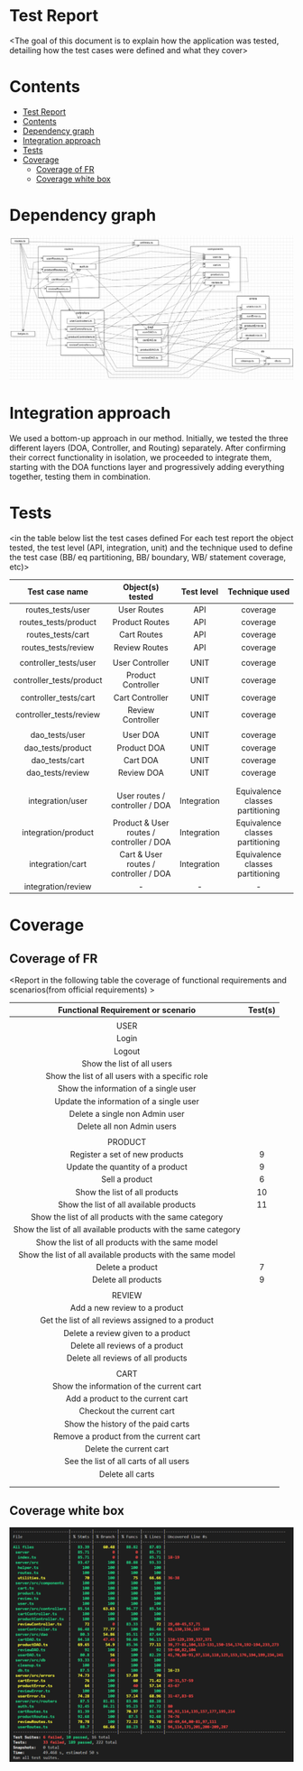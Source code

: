 # Test Report

<The goal of this document is to explain how the application was tested, detailing how the test cases were defined and what they cover>

# Contents

- [Test Report](#test-report)
- [Contents](#contents)
- [Dependency graph](#dependency-graph)
- [Integration approach](#integration-approach)
- [Tests](#tests)
- [Coverage](#coverage)
  - [Coverage of FR](#coverage-of-fr)
  - [Coverage white box](#coverage-white-box)

# Dependency graph

![Dependency graph](./diagrams/test/dependency_graph.png)

# Integration approach

We used a bottom-up approach in our method. Initially, we tested the three different layers (DOA, Controller, and Routing) separately. After confirming their correct functionality in isolation, we proceeded to integrate them, starting with the DOA functions layer and progressively adding everything together, testing them in combination.


# Tests

<in the table below list the test cases defined For each test report the object tested, the test level (API, integration, unit) and the technique used to define the test case (BB/ eq partitioning, BB/ boundary, WB/ statement coverage, etc)> <split the table if needed>

|   Test case name    |           Object(s) tested           | Test level  |          Technique used          |
| :-----------------: | :----------------------------------: | :---------: | :------------------------------: |
|     routes_tests/user     |             User Routes              |     API     |             coverage             |
|   routes_tests/product    |            Product Routes            |     API     |             coverage             |
|     routes_tests/cart     |             Cart Routes              |     API     |             coverage             |
|    routes_tests/review    |            Review Routes             |     API     |             coverage             |
|                     |                                      |             |                                  |
|   controller_tests/user   |           User Controller            |    UNIT     |             coverage             |
| controller_tests/product  |          Product Controller          |    UNIT     |             coverage             |
|   controller_tests/cart   |           Cart Controller            |    UNIT     |             coverage             |
|  controller_tests/review  |          Review Controller           |    UNIT     |             coverage             |
|                     |                                      |             |                                  |
|     dao_tests/user      |               User DOA               |    UNIT     |             coverage             |
|     dao_tests/product      |             Product DOA              |    UNIT     |             coverage             |
|     dao_tests/cart      |               Cart DOA               |    UNIT     |             coverage             |
|     dao_tests/review      |              Review DOA              |    UNIT     |             coverage             |
|                     |                                      |             |                                  |
|                     |                                      |             |                                  |
|  integration/user   |      User routes / controller / DOA      | Integration | Equivalence classes partitioning |
| integration/product | Product & User routes / controller / DOA | Integration | Equivalence classes partitioning |
|  integration/cart   |  Cart & User routes / controller / DOA   | Integration | Equivalence classes partitioning |
| integration/review  | -  | - | - |

# Coverage

## Coverage of FR

<Report in the following table the coverage of functional requirements and scenarios(from official requirements) >


|               Functional Requirement or scenario               | Test(s) |
| :------------------------------------------------------------: | :-----: |
|                                                                |         |
|                             USER                               |         |
|                             Login                              |         |
|                             Logout                             |         |
|                   Show the list of all users                   |         |
|        Show the list of all users with a specific role         |         |
|             Show the information of a single user              |         |
|            Update the information of a single user             |         |
|                 Delete a single non Admin user                 |         |
|                   Delete all non Admin users                   |         |
|                                                                |         |
|                          PRODUCT                               |         |
|                 Register a set of new products                 |    9    |
|                Update the quantity of a product                |    9    |
|                         Sell a product                         |    6    |
|                 Show the list of all products                  |    10   |
|            Show the list of all available products             |    11   |
|      Show the list of all products with the same category      |         |
| Show the list of all available products with the same category |         |
|       Show the list of all products with the same model        |         |
|  Show the list of all available products with the same model   |         |
|                        Delete a product                        |    7    |
|                      Delete all products                       |    9    |
|                                                                |         |
|                           REVIEW                               |         |
|                 Add a new review to a product                  |         |
|       Get the list of all reviews assigned to a product        |         |
|               Delete a review given to a product               |         |
|                Delete all reviews of a product                 |         |
|               Delete all reviews of all products               |         |
|                                                                |         |
|                             CART                               |         |
|            Show the information of the current cart            |         |
|               Add a product to the current cart                |         |
|                   Checkout the current cart                    |         |
|               Show the history of the paid carts               |         |
|             Remove a product from the current cart             |         |
|                    Delete the current cart                     |         |
|             See the list of all carts of all users             |         |
|                        Delete all carts                        |         |
|                                                                |         |
|                                                                |         |

## Coverage white box

![Coverage](./diagrams/test/coverage.png)
